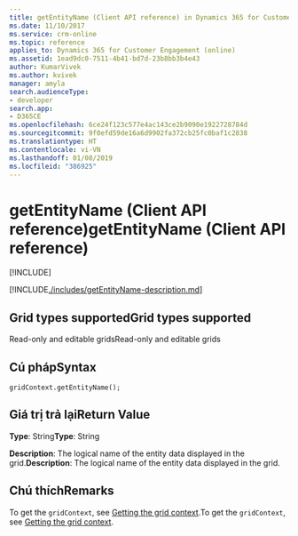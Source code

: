 ```yaml
---
title: getEntityName (Client API reference) in Dynamics 365 for Customer Engagement| MicrosoftDocs
ms.date: 11/10/2017
ms.service: crm-online
ms.topic: reference
applies_to: Dynamics 365 for Customer Engagement (online)
ms.assetid: 1ead9dc0-7511-4b41-bd7d-23b8bb3b4e43
author: KumarVivek
ms.author: kvivek
manager: amyla
search.audienceType:
- developer
search.app:
- D365CE
ms.openlocfilehash: 6ce24f123c577e4ac143ce2b9090e1922728784d
ms.sourcegitcommit: 9f0efd59de16a6d9902fa372cb25fc0baf1c2838
ms.translationtype: HT
ms.contentlocale: vi-VN
ms.lasthandoff: 01/08/2019
ms.locfileid: "386925"
---
```

# <a name="getentityname-client-api-reference"></a><span data-ttu-id="0c44a-102">getEntityName (Client API reference)</span><span class="sxs-lookup"><span data-stu-id="0c44a-102">getEntityName (Client API reference)</span></span>

[!INCLUDE[](../../../../../includes/cc_applies_to_update_9_0_0.md)]

[!INCLUDE[./includes/getEntityName-description.md](./includes/getEntityName-description.md)]

## <a name="grid-types-supported"></a><span data-ttu-id="0c44a-103">Grid types supported</span><span class="sxs-lookup"><span data-stu-id="0c44a-103">Grid types supported</span></span>

<span data-ttu-id="0c44a-104">Read-only and editable grids</span><span class="sxs-lookup"><span data-stu-id="0c44a-104">Read-only and editable grids</span></span>

## <a name="syntax"></a><span data-ttu-id="0c44a-105">Cú pháp</span><span class="sxs-lookup"><span data-stu-id="0c44a-105">Syntax</span></span>

`gridContext.getEntityName();`

## <a name="return-value"></a><span data-ttu-id="0c44a-106">Giá trị trả lại</span><span class="sxs-lookup"><span data-stu-id="0c44a-106">Return Value</span></span>

<span data-ttu-id="0c44a-107">**Type**: String</span><span class="sxs-lookup"><span data-stu-id="0c44a-107">**Type**: String</span></span>

<span data-ttu-id="0c44a-108">**Description**: The logical name of the entity data displayed in the grid.</span><span class="sxs-lookup"><span data-stu-id="0c44a-108">**Description**: The logical name of the entity data displayed in the grid.</span></span>

## <a name="remarks"></a><span data-ttu-id="0c44a-109">Chú thích</span><span class="sxs-lookup"><span data-stu-id="0c44a-109">Remarks</span></span>

<span data-ttu-id="0c44a-110">To get the `gridContext`, see [Getting the grid context](../../grids.md#bkmk_gridcontext).</span><span class="sxs-lookup"><span data-stu-id="0c44a-110">To get the `gridContext`, see [Getting the grid context](../../grids.md#bkmk_gridcontext).</span></span> 


